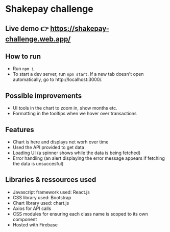 # Shakepay challenge

## Live demo 👉 https://shakepay-challenge.web.app/

## How to run

- Run `npm i`
- To start a dev server, run `npm start`. If a new tab doesn't open automatically, go to http://localhost:3000/.

## Possible improvements

- UI tools in the chart to zoom in, show months etc.
- Formatting in the tooltips when we hover over transactions 

## Features
- Chart is here and displays net worh over time
- Used the API provided to get data
- Loading UI (a spinner shows while the data is being fetched)
- Error handling (an alert displaying the error message appears if fetching the data is unsuccesful)

## Libraries & ressources used
- Javascript framework used: React.js
- CSS library used: Bootstrap
- Chart library used: chart.js
- Axios for API calls
- CSS modules for ensuring each class name is scoped to its own component
- Hosted with Firebase
